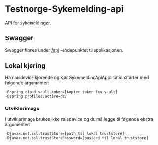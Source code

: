# Testnorge-Sykemelding-api

API for sykemeldinger.

## Swagger

Swagger finnes under [/api](https://testnorge-sykemelding-api.dev.intern.nav.no/api) -endepunktet til applikasjonen.

## Lokal kjøring

Ha naisdevice kjørende og kjør SykemeldingApiApplicationStarter med følgende argumenter:

```
-Dspring.cloud.vault.token=[kopier token fra vault]
-Dspring.profiles.active=dev
```

### Utviklerimage

I utviklerimage brukes ikke naisdevice og du må legge til følgende ekstra argumenter:

```
-Djavax.net.ssl.trustStore=[path til lokal truststore]
-Djavax.net.ssl.trustStorePassword=[passord til lokal truststore]
```
